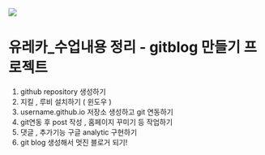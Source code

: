 [![](https://i.imgur.com/zNBkzj1.png)](https://beautifuljekyll.com/plans/)

# 유레카_수업내용 정리 - gitblog 만들기 프로젝트  

1. github repository 생성하기
2. 지킬 , 루비 설치하기 ( 윈도우 )
3. username.github.io 저장소 생성하고 git 연동하기
4. git연동 후 post 작성 , 홈페이지 꾸미기 등 작업하기
5. 댓글 , 추가기능 구글 analytic 구현하기
6. git blog 생성해서 멋진 블로거 되기!
